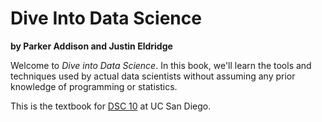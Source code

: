 Dive Into Data Science
======================

**by Parker Addison and Justin Eldridge**

Welcome to *Dive into Data Science*. In this book, we'll learn the tools and techniques used by actual data scientists without assuming any prior knowledge of programming or statistics.

This is the textbook for [DSC 10](http://www.dsc10.com) at UC San Diego.